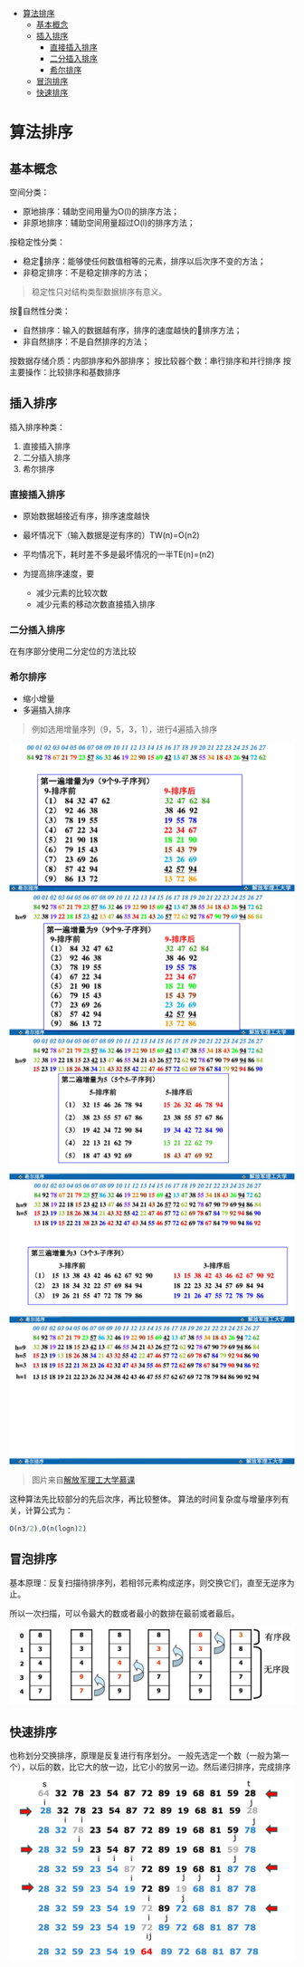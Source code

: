 
<!-- @import "[TOC]" {cmd:"toc", depthFrom:1, depthTo:6, orderedList:false} -->

<!-- code_chunk_output -->

* [算法排序](#算法排序)
	* [基本概念](#基本概念)
	* [插入排序](#插入排序)
		* [直接插入排序](#直接插入排序)
		* [二分插入排序](#二分插入排序)
		* [希尔排序](#希尔排序)
	* [冒泡排序](#冒泡排序)
	* [快速排序](#快速排序)

<!-- /code_chunk_output -->

# 算法排序

## 基本概念

空间分类：
 - 原地排序：辅助空间用量为O(l)的排序方法；
 - 非原地排序：辅助空间用量超过O(l)的排序方法；

按稳定性分类：
 - 稳定排序：能够使任何数值相等的元素，排序以后次序不变的方法；
 - 非稳定排序：不是稳定排序的方法；

>稳定性只对结构类型数据排序有意义。

按自然性分类：
 - 自然排序：输入的数据越有序，排序的速度越快的排序方法；
 - 非自然排序：不是自然排序的方法；

按数据存储介质：内部排序和外部排序；
按比较器个数：串行排序和并行排序
按主要操作：比较排序和基数排序

## 插入排序

插入排序种类：

1. 直接插入排序
2. 二分插入排序
3. 希尔排序

### 直接插入排序

 - 原始数据越接近有序，排序速度越快

 - 最坏情况下（输入数据是逆有序的）TW(n)=O(n2)

 - 平均情况下，耗时差不多是最坏情况的一半TE(n)=(n2)

 - 为提高排序速度，要
     - 减少元素的比较次数
     - 减少元素的移动次数直接插入排序

###  二分插入排序

在有序部分使用二分定位的方法比较

### 希尔排序

 - 缩小增量
 - 多遍插入排序

>例如选用增量序列（9，5，3，1），进行4遍插入排序

![希尔排序](./img/shell-1.jpg)
![希尔排序](./img/shell-2.jpg)
![希尔排序](./img/shell-3.jpg)
![希尔排序](./img/shell-4.jpg)
![希尔排序](./img/shell-5.jpg)

>图片来自[解放军理工大学慕课](http://www.icourse163.org/course/UST-1001660013#/info)

这种算法先比较部分的先后次序，再比较整体。
算法的时间复杂度与增量序列有关，计算公式为：

```js
O(n3/2),O(n(logn)2)
```

## 冒泡排序

基本原理：反复扫描待排序列，若相邻元素构成逆序，则交换它们，直至无逆序为止。

所以一次扫描，可以令最大的数或者最小的数排在最前或者最后。

![maopao.jpg](img/maopao.jpg)

## 快速排序

也称划分交换排序，原理是反复进行有序划分。
一般先选定一个数（一般为第一个），以后的数，比它大的放一边，比它小的放另一边。然后递归排序，完成排序

![kuaisu.jpg](img/kuaisu.jpg)
